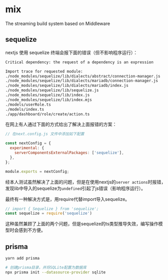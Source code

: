 # mix
The streaming build system based on Middleware

## sequelize

nextjs 使用 sequelize 终端会报下面的错误（但不影响程序运行）：
```sh
Critical dependency: the request of a dependency is an expression

Import trace for requested module:
./node_modules/sequelize/lib/dialects/abstract/connection-manager.js
./node_modules/sequelize/lib/dialects/mariadb/connection-manager.js
./node_modules/sequelize/lib/dialects/mariadb/index.js
./node_modules/sequelize/lib/sequelize.js
./node_modules/sequelize/lib/index.js
./node_modules/sequelize/lib/index.mjs
./models/userRole.ts
./models/index.ts
./app/dashboard/role/create/action.ts
```

在网上有人通过下面的方式给出了解决上面报错的方案：
```js
// 在next.config.js 文件中添加如下配置

const nextConfig = {
  experimental: {
    serverComponentsExternalPackages: ['sequelize'],
  },
};

module.exports = nextConfig;
```
经本人测试虽然解决了上面的问题，但是在使用nextjs的`server actions`时报错，发现lib中导入的sequelize为`undefined`引起了js错误（影响程序运行）。

最终有一种解决方式是，用require代替import导入sequelize。
```ts
// import { Sequelize } from 'sequelize';
const sequelize = require('sequelize')
```

这种虽然兼顾了上面的两个问题，但是sequelize的ts类型推导失效，编写操作模型时会感到不方便。

## prisma

```sh
yarn add prisma

# 创建prisma目录，并将SQLite配置为数据库
npx prisma init --datasource-provider sqlite
```